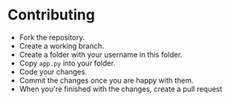 # Contributing

- Fork the repository.
- Create a working branch.
- Create a folder with your username in this folder.
- Copy ```app.py``` into your folder.
- Code your changes. 
- Commit the changes once you are happy with them.
- When you're finished with the changes, create a pull request
